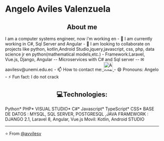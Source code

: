 

# Angelo Aviles Valenzuela

<h2 align="center">About me</h2>
I am a computer systems engineer, now i'm working en <a href="http://tecsolec.com/"></a>
- 🌱 I am currently working  in C#, Sql Server and Angular
- 👯 I am looking to collaborate on projects like python, kotlin,Android Studio,jquery,javascript, css, php, data science jr en python(mathematical models,etc.)
- Framework:Laravel, Vue.js, Django, Angular
-- Microservices with C# and Sql server
-- ✉ aavilesv@unemi.edu.ec
- 📫 How to contact me:<a href="https://www.linkedin.com/in/angelo-aviles-264983200/">
    <img src="https://www.vectorlogo.zone/logos/linkedin/linkedin-icon.svg" alt="Angel Santiago Jaime Zavala's LinkedIn Profile"  height="30" width="30">
  </a>
- 😄 Pronouns: Angelo
- ⚡ Fun fact: I do not crack
<h2 align="center">💻Technologies:</h2>
Python* PHP* VISUAL STUDIO* C#* Javascript* TypeScript* CSS* 
BASE DE DATOS : MYSQL, SQL SERVER, POSTGRESQL ,JAVA
FRAMEWORK : DJANGO 2.1, Laravel 8, Angular, Vue.js
Movil:  Kotlin, Android STUDIO

---

⭐️ From [@avvilesv](https://github.com/aavilesv)

